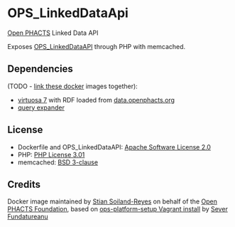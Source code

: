 # OPS\_LinkedDataApi

[Open PHACTS](http://openphacts.org/) Linked Data API

Exposes [OPS\_LinkedDataAPI](https://github.com/openphacts/OPS_LinkedDataApi) through PHP with memcached.

## Dependencies

(TODO - [link these docker](http://docs.docker.com/userguide/dockerlinks/) images together):
 * [virtuosa 7](https://github.com/stain/virtuoso-docker) with RDF loaded from [data.openphacts.org](http://data.openphacts.org/)
 * [query expander](https://github.com/openphacts/queryExpander)


## License
* Dockerfile and OPS\_LinkedDataAPI: [Apache Software License 2.0](http://www.apache.org/licenses/LICENSE-2.0)
* PHP: [PHP License 3.01](http://php.net/license/3_01.txt)
* memcached: [BSD 3-clause](http://opensource.org/licenses/BSD-3-Clause)


## Credits

Docker image maintained by [Stian Soiland-Reyes](http://orcid.org/0000-0001-9842-9718) on behalf of the 
[Open PHACTS Foundation](http://www.openphactsfoundation.org/), based on
[ops-platform-setup Vagrant install](https://github.com/openphacts/ops-platform-setup/tree/master/vagrant_install)
by [Sever Fundatureanu](http://orcid.org/0000-0002-8168-0604)

